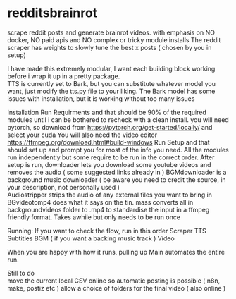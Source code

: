 # redditsbrainrot
scrape reddit posts and generate brainrot videos. with emphasis on NO docker, NO paid apis and NO complex or tricky module installs
The reddit scraper has weights to slowly tune the best x posts ( chosen by you in setup) 

I have made this extremely modular, I want each building block working before i wrap it up in a pretty package.  
TTS is currently set to Bark, but you can substitute whatever model you want, just modify the tts.py file to your liking. The Bark model has some issues with installation, but it is working without too many issues 

Installation
Run Requirments and that should be 90% of the required modules until i can be bothered to recheck with a clean install. 
you will need pytorch, so download from https://pytorch.org/get-started/locally/ and select your cuda
You will also need the video editor https://ffmpeg.org/download.html#build-windows
Run Setup and that should set up and prompt you for most of the info you need.
All the modules run independently but some require to be run in the correct order. 
After setup is run, downloader lets you download some youtube videos and removes the audio ( some suggested links already in ) 
BGMdownloader is a background music downloader ( be aware you need to credit the source, in your description, not personally used )  
Audiostripper strips the audio of any external files you want to bring in
BGvideotomp4 does what it says on the tin. mass converts all in backgroundvideos folder to .mp4 to standardise the input in a ffmpeg friendly format. Takes awhile but only needs to be run once

Running:
If you want to check the flow, run in this order
Scraper
TTS
Subtitles 
BGM ( if you want a backing music track )
Video

When you are happy with how it runs, pulling up Main automates the entire run. 




Still to do  
move the current local CSV online so automatic posting is possible ( n8n, make, postiz etc ) 
allow a choice of folders for the final video ( also online ) 


